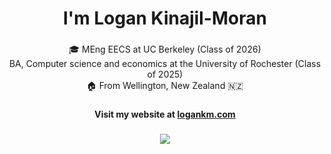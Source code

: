 <h1 align="center">I'm Logan Kinajil-Moran</h1>

###

<p align="center">🎓 MEng EECS at UC Berkeley (Class of 2026)<br>BA, Computer science and economics at the University of Rochester (Class of 2025)<br>🏠 From Wellington, New Zealand 🇳🇿<br>

###

<h4 align="center">Visit my website at <a target="_blank" href="http://logankm.com">logankm.com</a></h4>

###

<div align="center">
  <img src="https://visitor-badge.laobi.icu/badge?page_id=logankm02.logankm02&"  />
</div>

###
